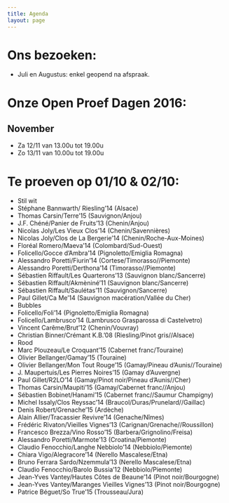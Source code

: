 ```yaml
---
title: Agenda
layout: page
---
```


Ons bezoeken:
============
* Juli en Augustus: enkel geopend na afspraak.

Onze Open Proef Dagen 2016:
===========================

November
--------
* Za 12/11 van 13.00u tot 19.00u
* Zo 13/11 van 10.00u tot 19.00u

Te proeven op 01/10 & 02/10:
============================
* Stil wit
* Stéphane Bannwarth/ Riesling’14 (Alsace)
* Thomas Carsin/Terre’15 (Sauvignon/Anjou)
* J.F. Chéné/Panier de Fruits’13 (Chenin/Anjou)
* Nicolas Joly/Les Vieux Clos’14 (Chenin/Savennières)
* Nicolas Joly/Clos de La Bergerie’14 (Chenin/Roche-Aux-Moines)
* Floréal Romero/Maeva’14 (Colombard/Sud-Ouest)
* Folicello/Gocce d’Ambra’14 (Pignoletto/Emiglia Romagna)
* Alessandro Poretti/Fiurin’14 (Cortese/Timorasso//Piemonte)
* Alessandro Poretti/Derthona’14 (Timorasso//Piemonte)
* Sébastien Riffault/Les Quarterons’13 (Sauvignon blanc/Sancerre)
* Sébastien Riffault/Akmèniné’11 (Sauvignon blanc/Sancerre)
* Sébastien Riffault/Saulétas’11 (Sauvignon/Sancerre)
* Paul Gillet/Ca Me’14 (Sauvignon macération/Vallée du Cher)
* Bubbles
* Folicello/Foli’14 (Pignoletto/Emiglia Romagna)
* Folicello/Lambrusco’14 (Lambrusco Grasparossa di Castelvetro)
* Vincent Carême/Brut’12 (Chenin/Vouvray)
* Christian Binner/Crémant K.B.’08 (Riesling/Pinot gris//Alsace)
* Rood
* Marc Plouzeau/Le Croquant’15 (Cabernet franc/Touraine)
* Olivier Bellanger/Gamay’15 (Touraine)
* Olivier Bellanger/Mon Tout Rouge’15 (Gamay/Pineau d’Aunis//Touraine)
* J. Maupertuis/Les Pierres Noires’15 (Gamay d’Auvergne)
* Paul Gillet/R2LO’14 (Gamay/Pinot noir/Pineau d’Aunis//Cher)
* Thomas Carsin/Maupiti’15 (Gamay/Cabernet franc//Anjou)
* Sébastien Bobinet/Hanami’15 (Cabernet franc//Saumur Champigny)
* Michel Issaly/Clos Reyssac’14 (Braucol/Duras/Prunelard//Gaillac)
* Denis Robert/Grenache’15 (Ardèche)
* Alain Allier/Tracassier Revivre’14 (Genache/Nîmes)
* Frédéric Rivaton/Vieilles Vignes’13 (Carignan/Grenache//Roussillon)
* Francesco Brezza/Vino Rosso’15 (Barbera/Grignolino/Freisa)
* Alessandro Poretti/Marmote’13 (Croatina/Piemonte)
* Claudio Fenocchio/Langhe Nebbiolo’14 (Nebbiolo/Piemonte)
* Chiara Vigo/Alegracore’14 (Nerello Mascalese/Etna)
* Bruno Ferrara Sardo/Nzemmula’13 (Nerello Mascalese/Etna)
* Claudio Fenocchio/Barolo Bussia’12 (Nebbiolo/Piemonte)
* Jean-Yves Vantey/Hautes Côtes de Beaune’14 (Pinot noir/Bourgogne)
* Jean-Yves Vantey/Maranges Vieilles Vignes’13 (Pinot noir/Bourgogne)
* Patrice Béguet/So True’15 (Trousseau/Jura)


 




















